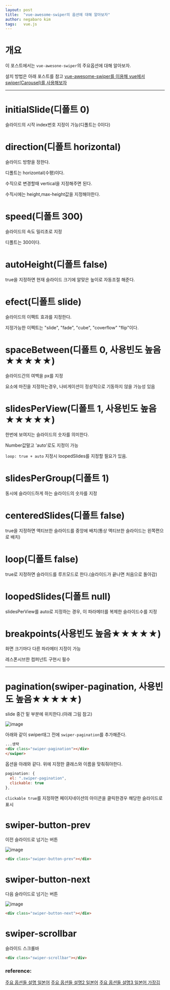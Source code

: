 ```yaml
---
layout: post
title:  "vue-awesome-swiper의 옵션에 대해 알아보자"
author: negabaro kim
tags:	vue.js
---
```


# 개요

이 포스트에서는 `vue-awesone-swiper`의 주요옵션에 대해 알아보자.

설치 방법은 아래 포스트를 참고
[vue-awesome-swiper를 이용해 vue에서 swiper(Carousel)를 사용해보자]

----

# initialSlide(디폴트 0)

슬라이드의 시작 index번호 지정이 가능(디폴트는 0이다)


# direction(디폴트 horizontal)

슬라이드 방향을 정한다.

디폴트는 horizontal(수평)이다.

수직으로 변경할때 vertical을 지정해주면 된다.

수직시에는 height,max-height값을 지정해야한다.


# speed(디폴트 300)

슬라이드의 속도 밀리초로 지정

디폴트는 300이다.

# autoHeight(디폴트 false)

true을 지정하면 현재 슬라이드 크기에 알맞은 높이로 자동조절 해준다.


# efect(디폴트 slide)

슬라이드의 이팩트 효과를 지정한다.

지정가능한 이펙트는 "slide", "fade", "cube", "coverflow" "flip"이다.


# spaceBetween(디폴트 0, 사용빈도 높음★★★★★)

슬라이드간의 여백을 px를 지정

요소에 마진을 지정하는경우, 나비게이션이 정상적으로 기동하지 않을 가능성 있음

# slidesPerView(디폴트 1, 사용빈도 높음★★★★★)

한번에 보여지는 슬라이드의 숫자를 의미한다.

Number값말고 'auto'로도 지정이 가능

`loop: true + auto` 지정시 loopedSlides를 지정할 필요가 있음.


# slidesPerGroup(디폴트 1)

동시에 슬라이드하게 하는 슬라이드의 숫자를 지정

# centeredSlides(디폴트 false)

true을 지정하면 액티브한 슬라이드를 중앙에 배치(통상 액티브한 슬라이드는 왼쪽편으로 배치)

# loop(디폴트 false)

true로 지정하면 슬라이드를 루프모드로 한다.(슬라이드가 끝나면 처음으로 돌아감)

# loopedSlides(디폴트 null)

slidesPerView를 auto로 지정하는 경우, 이 파라메터를 복제한 슬라이드수를 지정

# breakpoints(사용빈도 높음★★★★★)

화면 크기마다 다른 파라메터 지정이 가능

레스폰시브한 컴퍼넌트 구현시 필수


--------




# pagination(swiper-pagination, 사용빈도 높음★★★★★)

slide 중간 밑 부분에 위치한다.(아래 그림 참고)

![image](https://user-images.githubusercontent.com/4640346/93692661-e9ef5680-fb30-11ea-8137-a1ba24c11cb4.png)


아래와 같이 swiper태그 전에 `swiper-pagination`를 추가해준다.

```html
...생략
<div class="swiper-pagination"></div>
</swiper>
```

옵션을 아래와 같다. 위에 지정한 클래스와 이름을 맞춰줘야한다.

```js
pagination: {
  el: ".swiper-pagination",
  clickable: true
},
```

`clickable true`를 지정하면 페이지네이션의 아이콘을 클릭한경우 해당한 슬라이드로 표시


# swiper-button-prev

이전 슬라이드로 넘기는 버튼

![image](https://user-images.githubusercontent.com/4640346/93692707-5cf8cd00-fb31-11ea-8ef4-8d9862fb1e32.png)

```html
<div class="swiper-button-prev"></div>
```

# swiper-button-next

다음 슬라이드로 넘기는 버튼

![image](https://user-images.githubusercontent.com/4640346/93692712-6a15bc00-fb31-11ea-800a-11ffbc827c6d.png)


```html
<div class="swiper-button-next"></div>
```

# swiper-scrollbar

슬라이드 스크롤바

```html
<div class="swiper-scrollbar"></div>
```

### reference:

[주요 옵션들 설명 일본어](https://www.kabanoki.net/4783/)
[주요 옵션들 설명2 일본어](https://qiita.com/nakanishi03/items/c12221be7645b84016c8)
[주요 옵션들 설명3 일본어 가장김](https://www.webdesignleaves.com/pr/plugins/swiper_js.html)

[vue-awesome-swiper를 이용해 vue에서 swiper(Carousel)를 사용해보자]:https://negabaro.github.io/archive/vue-awesome-swiper